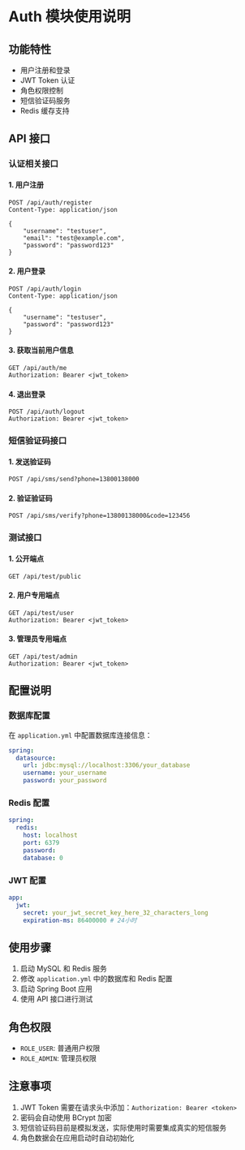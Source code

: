 # Auth 模块使用说明

## 功能特性

- 用户注册和登录
- JWT Token 认证
- 角色权限控制
- 短信验证码服务
- Redis 缓存支持

## API 接口

### 认证相关接口

#### 1. 用户注册
```
POST /api/auth/register
Content-Type: application/json

{
    "username": "testuser",
    "email": "test@example.com",
    "password": "password123"
}
```

#### 2. 用户登录
```
POST /api/auth/login
Content-Type: application/json

{
    "username": "testuser",
    "password": "password123"
}
```

#### 3. 获取当前用户信息
```
GET /api/auth/me
Authorization: Bearer <jwt_token>
```

#### 4. 退出登录
```
POST /api/auth/logout
Authorization: Bearer <jwt_token>
```

### 短信验证码接口

#### 1. 发送验证码
```
POST /api/sms/send?phone=13800138000
```

#### 2. 验证验证码
```
POST /api/sms/verify?phone=13800138000&code=123456
```

### 测试接口

#### 1. 公开端点
```
GET /api/test/public
```

#### 2. 用户专用端点
```
GET /api/test/user
Authorization: Bearer <jwt_token>
```

#### 3. 管理员专用端点
```
GET /api/test/admin
Authorization: Bearer <jwt_token>
```

## 配置说明

### 数据库配置
在 `application.yml` 中配置数据库连接信息：
```yaml
spring:
  datasource:
    url: jdbc:mysql://localhost:3306/your_database
    username: your_username
    password: your_password
```

### Redis 配置
```yaml
spring:
  redis:
    host: localhost
    port: 6379
    password: 
    database: 0
```

### JWT 配置
```yaml
app:
  jwt:
    secret: your_jwt_secret_key_here_32_characters_long
    expiration-ms: 86400000 # 24小时
```

## 使用步骤

1. 启动 MySQL 和 Redis 服务
2. 修改 `application.yml` 中的数据库和 Redis 配置
3. 启动 Spring Boot 应用
4. 使用 API 接口进行测试

## 角色权限

- `ROLE_USER`: 普通用户权限
- `ROLE_ADMIN`: 管理员权限

## 注意事项

1. JWT Token 需要在请求头中添加：`Authorization: Bearer <token>`
2. 密码会自动使用 BCrypt 加密
3. 短信验证码目前是模拟发送，实际使用时需要集成真实的短信服务
4. 角色数据会在应用启动时自动初始化 